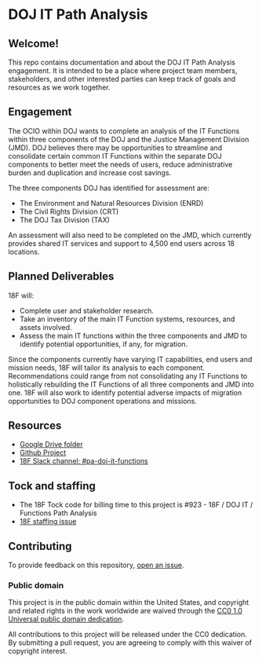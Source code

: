 # DOJ IT Path Analysis

## Welcome!

This repo contains documentation and about the DOJ IT Path Analysis engagement.
It is intended to be a place where project team members, stakeholders, and
other interested parties can keep track of goals and resources as we work
together.

## Engagement

The OCIO within DOJ wants to complete an analysis of the IT Functions within
three components of the DOJ and the Justice Management Division (JMD). DOJ
believes there may be opportunities to streamline and consolidate certain
common IT Functions within the separate DOJ components to better meet the
needs of users, reduce administrative burden and duplication and increase
cost savings.

The three components DOJ has identified for assessment are:
 - The Environment and Natural Resources Division (ENRD)
 - The Civil Rights Division (CRT)
 - The DOJ Tax Division (TAX)

An assessment will also need to be completed on the JMD, which currently
provides shared IT services and support to 4,500 end users across 18 locations.

## Planned Deliverables

18F will:
 - Complete user and stakeholder research.
 - Take an inventory of the main IT Function systems, resources,
   and assets involved.
 - Assess the main IT functions within the three components and JMD to
   identify potential opportunities, if any, for migration.

Since the components currently have varying IT capabilities, end users and
mission needs, 18F will tailor its analysis to each component.
Recommendations could range from not consolidating any IT Functions to
holistically rebuilding the IT Functions of all three components and JMD
into one. 18F will also work to identify potential adverse impacts of
migration opportunities to DOJ component operations and missions.

## Resources

 - [Google Drive folder](https://drive.google.com/drive/folders/1mSU-qq0-Jghv2i95diA01d2ICSEz_6Rn) 
 - [Github Project](https://github.com/18F/doj-it-pa/projects)
 - [18F Slack channel: #pa-doj-it-functions](https://gsa-tts.slack.com/messages/CCEFW0AUE)

## Tock and staffing

- The 18F Tock code for billing time to this project is #923 - 18F / DOJ IT / Functions Path Analysis
- [18F staffing issue](https://github.com/18F/staffing-and-resources/issues/524)

## Contributing

To provide feedback on this repository, [open an issue](https://github.com/18F/doj-it-pa/issues/new).

### Public domain

This project is in the public domain within the United States, and copyright and related rights in the work worldwide are waived through the [CC0 1.0 Universal public domain dedication](https://creativecommons.org/publicdomain/zero/1.0/).

All contributions to this project will be released under the CC0 dedication. By submitting a pull request, you are agreeing to comply with this waiver of copyright interest.
